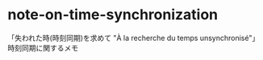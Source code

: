 # note-on-time-synchronization
「失われた時(時刻同期)を求めて "À la recherche du temps unsynchronisé"」 時刻同期に関するメモ
